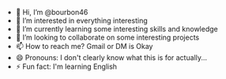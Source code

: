 - 👋 Hi, I’m @bourbon46
- 👀 I’m interested in everything interesting
- 🌱 I’m currently learning some interesting skills and knowledge
- 💞️ I’m looking to collaborate on some interesting projects
- 📫 How to reach me? Gmail or DM is Okay
- 😄 Pronouns: I don't clearly know what this is for actually...
- ⚡ Fun fact: I'm learning English

<!---
bourbon46/bourbon46 is a ✨ special ✨ repository because its `README.md` (this file) appears on your GitHub profile.
You can click the Preview link to take a look at your changes.
--->
